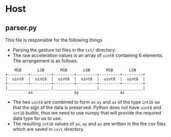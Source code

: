 # Host

## parser.py

This file is responsible for the following things
- Parsing the gesture txt files in the `txt/` directory.
- The raw acceleration values is an array of `uint8` containing 6 elements. The arrangement is as follows.
```
    MSB       LSB       MSB       LSB       MSB       LSB   
+---------+---------+---------+---------+---------+---------+
|  uint8  |  uint8  |  uint8  |  uint8  |  uint8  |  uint8  |
+---------+---------+---------+---------+---------+---------+
|___________________|___________________|___________________|
          ax                  ay                  az        
```
- The two `uint8` are combined to form `ax` `ay` and `az` of the type `int16` so that the sign of the data is preserved. Python does not have `uint8` and `int16` builtin, thus we need to use numpy that will provide the required data type for us to use.
- The resulting `int16` values of `ax`, `ay` and `az` are written in the the csv files which are saved in `csv\` directory.